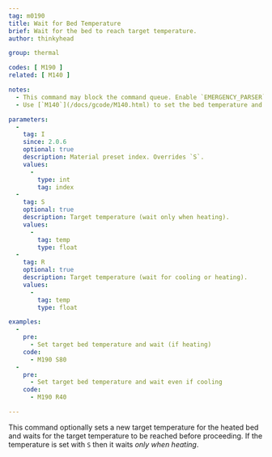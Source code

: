 ```yaml
---
tag: m0190
title: Wait for Bed Temperature
brief: Wait for the bed to reach target temperature.
author: thinkyhead

group: thermal

codes: [ M190 ]
related: [ M140 ]

notes:
  - This command may block the command queue. Enable `EMERGENCY_PARSER` so that hosts can break in using [`M108`](/docs/gcode/M108.html).
  - Use [`M140`](/docs/gcode/M140.html) to set the bed temperature and proceed without waiting.

parameters:
  -
    tag: I
    since: 2.0.6
    optional: true
    description: Material preset index. Overrides `S`.
    values:
      -
        type: int
        tag: index
  -
    tag: S
    optional: true
    description: Target temperature (wait only when heating).
    values:
      -
        tag: temp
        type: float
  -
    tag: R
    optional: true
    description: Target temperature (wait for cooling or heating).
    values:
      -
        tag: temp
        type: float

examples:
  -
    pre:
      - Set target bed temperature and wait (if heating)
    code:
      - M190 S80
  -
    pre:
      - Set target bed temperature and wait even if cooling
    code:
      - M190 R40

---
```


This command optionally sets a new target temperature for the heated bed and waits for the target temperature to be reached before proceeding. If the temperature is set with `S` then it waits *only when heating*.
